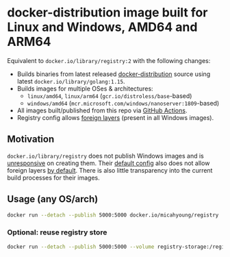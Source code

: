 # docker-distribution image built for Linux and Windows, AMD64 and ARM64

Equivalent to `docker.io/library/registry:2` with the following changes:
  * Builds binaries from latest released [docker-distribution](https://github.com/distribution/distribution/releases) source using latest `docker.io/library/golang:1.15`.
  * Builds images for multiple OSes & architectures:
    * `linux/amd64`, `linux/arm64` (`gcr.io/distroless/base`-based)
    * `windows/amd64` (`mcr.microsoft.com/windows/nanoserver:1809`-based)
  * All images built/published from this repo via [GitHub Actions](https://github.com/micahyoung/registry-image/actions).
  * Registry config allows [foreign layers](https://github.com/distribution/distribution/blob/main/docs/spec/manifest-v2-2.md) (present in all Windows images).

## Motivation
`docker.io/library/registry` does not publish Windows images and is [unresponsive](https://github.com/docker/distribution-library-image/pull/42) on creating them. Their [default config](https://github.com/docker/distribution-library-image/blob/master/config-example.yml) also does not allow foreign layers [by default](https://github.com/distribution/distribution/issues/2795). There is also little transparency into the current build processes for their images.

## Usage (any OS/arch)
```bash
docker run --detach --publish 5000:5000 docker.io/micahyoung/registry
```

### Optional: reuse registry store
```bash
docker run --detach --publish 5000:5000 --volume registry-storage:/registry-storage docker.io/micahyoung/registry
```
